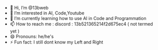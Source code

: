 - 👋 Hi, I’m @13bweb
- 👀 I’m interested in AI, Code,Youtube 
- 🌱 I’m currently learning how to use AI in Code and Programmation
- 📫 How to reach me : discord : 13b521365214f2d675ec4 ( not termed yet )
- 😄 Pronouns: he/he's
- ⚡ Fun fact: I still dont know my Left and Right

<!---
13bweb/13bweb is a ✨ special ✨ repository because its `README.md` (this file) appears on your GitHub profile.
You can click the Preview link to take a look at your changes.
--->
